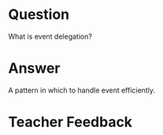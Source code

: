 # Question
What is event delegation?

# Answer
A pattern in which to handle event efficiently.

# Teacher Feedback